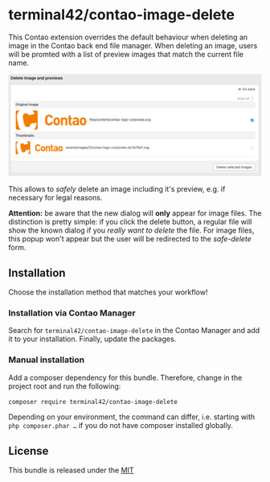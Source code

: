 
# terminal42/contao-image-delete

This Contao extension overrides the default behaviour when deleting an image
in the Contao back end file manager. When deleting an image, users will
be promted with a list of preview images that match the current file name.

![](docs/screenshot.png)

This allows to _safely_ delete an image including it's preview, e.g.
if necessary for legal reasons.

**Attention:** be aware that the new dialog will **only** appear for image
files. The distinction is pretty simple: if you click the delete button,
a regular file will show the known dialog if you _really want to delete_
the file. For image files, this popup won't appear but the user will be
redirected to the _safe-delete_ form.


## Installation

Choose the installation method that matches your workflow!

### Installation via Contao Manager

Search for `terminal42/contao-image-delete` in the Contao Manager and add it to your installation. Finally, update the
packages.

### Manual installation

Add a composer dependency for this bundle. Therefore, change in the project root and run the following:

```bash
composer require terminal42/contao-image-delete
```

Depending on your environment, the command can differ, i.e. starting with `php composer.phar …` if you do not have
composer installed globally.


## License

This bundle is released under the [MIT](LICENSE)
